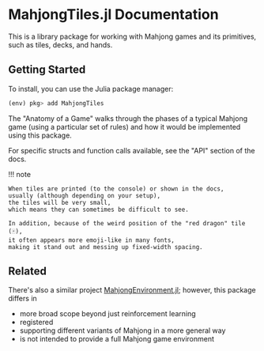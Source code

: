 # MahjongTiles.jl Documentation

This is a library package for working with Mahjong games and its primitives,
such as tiles, decks, and hands.

## Getting Started

To install, you can use the Julia package manager:

```julia
(env) pkg> add MahjongTiles
```

The "Anatomy of a Game" walks through the phases of a typical Mahjong game
(using a particular set of rules)
and how it would be implemented using this package.

For specific structs and function calls available, 
see the "API" section of the docs.

!!! note

    When tiles are printed (to the console) or shown in the docs, 
    usually (although depending on your setup), 
    the tiles will be very small,
    which means they can sometimes be difficult to see.

    In addition, because of the weird position of the "red dragon" tile (🀄),
    it often appears more emoji-like in many fonts,
    making it stand out and messing up fixed-width spacing.


## Related

There's also a similar project [MahjongEnvironment.jl](https://github.com/coldinjection/MahjongEnvironment);
however, this package differs in
- more broad scope beyond just reinforcement learning
- registered
- supporting different variants of Mahjong in a more general way
- is not intended to provide a full Mahjong game environment
